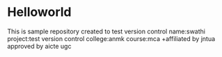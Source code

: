 # Helloworld
This is sample repository created to test version control
name:swathi
project:test version control
college:anmk
course:mca
+affiliated by jntua approved by aicte ugc
